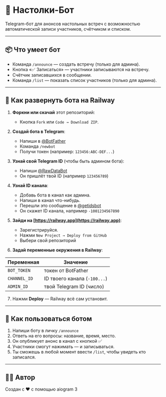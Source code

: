 # 🎲 Настолки-Бот

Telegram-бот для анонсов настольных встреч с возможностью автоматической записи участников, счётчиком и списком.

---

## 📦 Что умеет бот

- Команда `/announce` — создать встречу (только для админа).
- Кнопка «✅ Записаться» — участники записываются на встречу.
- Счётчик записавшихся в сообщении.
- Команда `/list` — показать список участников (только для админа).

---

## 🚀 Как развернуть бота на Railway

1. **Форкни или скачай** этот репозиторий:
   - Кнопка `Fork` или `Code → Download ZIP`.

2. **Создай бота в Telegram**:
   - Напиши в [@BotFather](https://t.me/BotFather)
   - Команда `/newbot`
   - Получи токен (например: `123456:ABC-DEF...`)

3. **Узнай свой Telegram ID** (чтобы быть админом бота):
   - Напиши [@RawDataBot](https://t.me/RawDataBot)
   - Он пришлёт твой ID (например `123456789`)

4. **Узнай ID канала**:
   - Добавь бота в канал как админа.
   - Напиши в канал что-нибудь.
   - Перешли это сообщение в [@getidsbot](https://t.me/getidsbot)
   - Он скажет ID канала, например `-1001234567890`

5. **Зайди на [https://railway.app](https://railway.app)**:
   - Зарегистрируйся.
   - Нажми `New Project → Deploy from GitHub`
   - Выбери свой репозиторий

6. **Задай переменные окружения в Railway**:

| Переменная   | Значение                  |
|--------------|----------------------------|
| `BOT_TOKEN`  | токен от BotFather         |
| `CHANNEL_ID` | ID твоего канала (`-100...`) |
| `ADMIN_ID`   | твой Telegram ID (число)   |

7. Нажми **Deploy** — Railway всё сам установит.

---

## 📲 Как пользоваться ботом

1. Напиши боту в личку `/announce`
2. Ответь на его вопросы: название, время, место.
3. Он опубликует анонс в канал с кнопкой ✅
4. Участники смогут нажимать — и записываться.
5. Ты сможешь в любой момент ввести `/list`, чтобы увидеть кто записался.

---

## 👨‍💻 Автор

Создан с ❤️ с помощью aiogram 3
